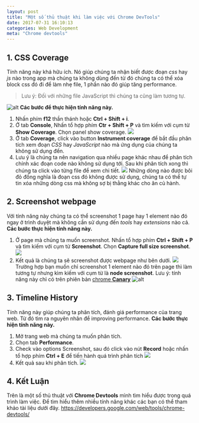 ```yaml
---
layout: post
title: "Một số thủ thuật khi làm việc với Chrome DevTools"
date: 2017-07-31 16:10:13
categories: Web Development
meta: "Chrome devtools"
---
```


## 1. CSS Coverage
Tính năng này khá hữu ích. Nó giúp chúng ta nhận biết được đoạn *css* hay *js* nào trong app mà chúng ta không dùng đến từ đó chúng ta có thể xóa block css đó đi để làm nhẹ file, 1 phần nào đó giúp tăng performance.
> Lưu ý: Đối với những file JavaScript thì chúng ta cũng làm tương tự.

![alt](https://cdn-images-1.medium.com/max/800/1*egUTvzNCSKUd58JHH3lzfg.gif)
**Các bước để thực hiện tính năng này.**
1. Nhấn phím **f12** thần thánh hoặc **Ctrl + Shift + i**.
2. Ở tab **Console**, Nhấn tổ hợp phím **Ctr + Shift + P** và tìm kiếm với cụm từ **Show Coverage**. Chọn panel show coverage.
![](https://viblo.asia/uploads/419ce417-1df7-45a4-a7fe-e2fed4d4ac6b.png)
3. Ở tab **Coverage**, click vào button **Instrument coverage** để bắt đầu phân tích xem đoạn *CSS* hay *JavaScript* nào mà ứng dụng của chúng ta không sử dụng đến.
4. Lưu ý là chúng ta nên navigation qua nhiều page khác nhau để phân tích chính xác đoạn code nào không sử dụng tới. Sau khi phân tích xong thì chúng ta click vào từng file để xem chi tiết.
![](https://viblo.asia/uploads/236240bf-a8f7-47b6-abbd-7491efb89a49.png)
Những dòng nào được bôi đỏ đồng nghĩa là đoạn css đó không được sử dụng, chúng ta có thể tự tin xóa những dòng css mà không sợ bị thằng khác cho ăn củ hành.
## 2. Screenshot webpage
Với tính năng này chúng ta có thể screenshot 1 page hay 1 element nào đó ngay ở trình duyệt mà không cần sử dụng đến *tools* hay *extensions* nào cả.
**Các bước thực hiện tính năng này.**
1. Ở page mà chúng ta muốn screenshot. Nhấn tổ hợp phím **Ctrl + Shift + P** và tìm kiếm với cụm từ **Screenshot**. Chọn **Capture full size screenshot**.
![](https://viblo.asia/uploads/38d1f6c9-6625-48f0-bcfd-4d930a1e4f07.png)
2. Kết quả là chúng ta sẽ screenshot được webpage như bên dưới.
![](https://viblo.asia/uploads/72d037d0-d9b8-46a0-9eae-dc48de363195.png)
Trường hợp bạn muốn chỉ screenshot 1 element nào đó trên page thì làm tương tự nhưng kìm kiếm với cụm từ là **node screenshot**. Lưu ý: tính năng này chỉ có trên phiên bản [chrome **Canary**](https://www.google.com/chrome/browser/canary.html)
![alt](https://umaar.com/assets/images/dev-tips/element-screenshot.gif)
## 3. Timeline History
Tính năng này giúp chúng ta phân tích, đánh giá performance của trang web. Từ đó tìm ra nguyên nhân để improving performance.
**Các bước thực hiện tính năng này.**
1. Mở trang web mà chúng ta muốn phân tích.
2. Chọn tab **Performance**.
3. Check vào options Screenshot, sau đó click vào nút **Record** hoặc nhấn tổ hợp phím **Ctrl + E** để tiến hành quá trình phân tích
![](https://viblo.asia/uploads/0484aa57-0d4e-41d2-8a60-79a6ed954054.png)
4. Kết quả sau khi phân tích.
![](https://viblo.asia/uploads/20718116-29f0-40eb-8113-ff07d619791b.png)
## 4. Kết Luận
Trên là một số thủ thuật với **Chrome Devtools** mình tìm hiểu được trong quá trình làm việc. Để tìm hiểu thêm nhiều tính năng khác các bạn có thể tham khảo tài liệu dưới đây.
https://developers.google.com/web/tools/chrome-devtools/
